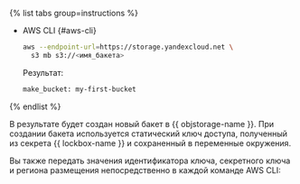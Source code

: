 {% list tabs group=instructions %}

- AWS CLI {#aws-cli}

  ```bash
  aws --endpoint-url=https://storage.yandexcloud.net \
    s3 mb s3://<имя_бакета>
  ```

  Результат:

  ```bash
  make_bucket: my-first-bucket
  ```

{% endlist %}

В результате будет создан новый бакет в {{ objstorage-name }}. При создании бакета используется статический ключ доступа, полученный из секрета {{ lockbox-name }} и сохраненный в переменные окружения.

Вы также передать значения идентификатора ключа, секретного ключа и региона размещения непосредственно в каждой команде AWS CLI: